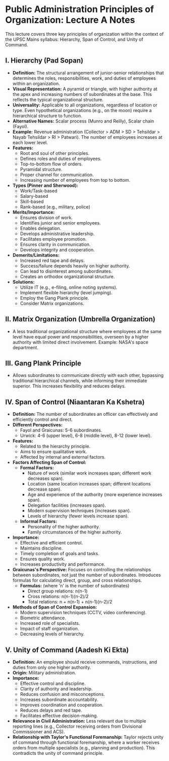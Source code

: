 # Public Administration Principles of Organization: Lecture A Notes

This lecture covers three key principles of organization within the context of the UPSC Mains syllabus: Hierarchy, Span of Control, and Unity of Command.

## I. Hierarchy (Pad Sopan)

* **Definition:** The structural arrangement of junior-senior relationships that determines the roles, responsibilities, work, and duties of employees within an organization.
* **Visual Representation:** A pyramid or triangle, with higher authority at the apex and increasing numbers of subordinates at the base. This reflects the typical organizational structure.
* **Universality:** Applicable to all organizations, regardless of location or type.  Even hypothetical organizations (e.g., on the moon) require a hierarchical structure to function.
* **Alternative Names:** Scalar process (Munro and Reilly), Scalar chain (Fayol).
* **Example:** Revenue administration (Collector > ADM > SD > Tehsildar > Nayab Tehsildar > RI > Patwari). The number of employees increases at each lower level.
* **Features:**
    * Root and soul of other principles.
    * Defines roles and duties of employees.
    * Top-to-bottom flow of orders.
    * Pyramidal structure.
    * Proper channel for communication.
    * Increasing number of employees from top to bottom.
* **Types (Pinner and Sherwood):**
    * Work/Task-based
    * Salary-based
    * Skill-based
    * Rank-based (e.g., military, police)
* **Merits/Importance:**
    * Ensures division of work.
    * Identifies junior and senior employees.
    * Enables delegation.
    * Develops administrative leadership.
    * Facilitates employee promotion.
    * Ensures clarity in communication.
    * Develops integrity and cooperation.
* **Demerits/Limitations:**
    * Increased red tape and delays.
    * Success/failure depends heavily on higher authority.
    * Can lead to disinterest among subordinates.
    * Creates an orthodox organizational structure.
* **Solutions:**
    * Utilize IT (e.g., e-filing, online noting systems).
    * Implement flexible hierarchy (level jumping).
    * Employ the Gang Plank principle.
    * Consider Matrix organizations.


## II. Matrix Organization (Umbrella Organization)

*  A less traditional organizational structure where employees at the same level have equal power and responsibilities, overseen by a higher authority with limited direct involvement. Example: NASA's space department.


## III. Gang Plank Principle

* Allows subordinates to communicate directly with each other, bypassing traditional hierarchical channels, while informing their immediate superior.  This increases flexibility and reduces delays.


## IV. Span of Control (Niaantaran Ka Kshetra)

* **Definition:** The number of subordinates an officer can effectively and efficiently control and direct.
* **Different Perspectives:**
    * Fayol and Graicunas: 5-6 subordinates.
    * Urwick: 4-6 (upper level), 6-8 (middle level), 8-12 (lower level).
* **Features:**
    * Related to the hierarchy principle.
    * Aims to ensure qualitative work.
    * Affected by internal and external factors.
* **Factors Affecting Span of Control:**
    * **Formal Factors:**
        * Nature of work (similar work increases span; different work decreases span).
        * Location (same location increases span; different locations decrease span).
        * Age and experience of the authority (more experience increases span).
        * Delegation facilities (increases span).
        * Modern supervision techniques (increases span).
        * Levels of hierarchy (fewer levels increase span).
    * **Informal Factors:**
        * Personality of the higher authority.
        * Family circumstances of the higher authority.
* **Importance:**
    * Effective and efficient control.
    * Maintains discipline.
    * Timely completion of goals and tasks.
    * Ensures quality work.
    * Increases productivity and performance.
* **Graicunas's Perspective:**  Focuses on controlling the relationships between subordinates, not just the number of subordinates.  Introduces formulas for calculating direct, group, and cross relationships.
    * **Formulas:** (where 'n' is the number of subordinates)
        * Direct group relations: n(n-1)
        * Cross relations: n(n-1)(n-2)/2
        * Total relations: n + n(n-1) + n(n-1)(n-2)/2
* **Methods of Span of Control Expansion:**
    * Modern supervision techniques (CCTV, video conferencing).
    * Biometric attendance.
    * Increased role of specialists.
    * Impact of staff organization.
    * Decreasing levels of hierarchy.


## V. Unity of Command (Aadesh Ki Ekta)

* **Definition:** An employee should receive commands, instructions, and duties from only one higher authority.
* **Origin:** Military administration.
* **Importance:**
    * Effective control and discipline.
    * Clarity of authority and leadership.
    * Reduces confusion and misconceptions.
    * Increases subordinate accountability.
    * Improves coordination and cooperation.
    * Reduces delays and red tape.
    * Facilitates effective decision-making.
* **Relevance in Civil Administration:** Less relevant due to multiple reporting lines (e.g., Collector receiving orders from Divisional Commissioner and ACS).
* **Relationship with Taylor's Functional Foremanship:** Taylor rejects unity of command through functional foremanship, where a worker receives orders from multiple specialists (e.g., planning and production). This contradicts the unity of command principle.


